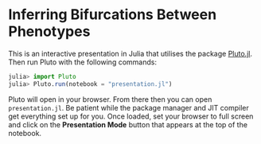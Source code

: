 # Inferring Bifurcations Between Phenotypes

This is an interactive presentation in Julia that utilises the package [Pluto.jl](https://github.com/fonsp/Pluto.jl). Then run Pluto with the following commands:

```julia
julia> import Pluto
julia> Pluto.run(notebook = "presentation.jl")
```

Pluto will open in your browser. From there then you can open `presentation.jl`. Be patient while the package manager and JIT compiler get everything set up for you. Once loaded, set your browser to full screen and click on the **Presentation Mode** button that appears at the top of the notebook.
